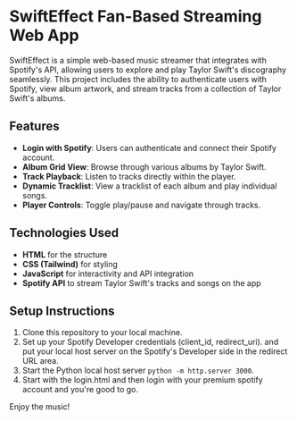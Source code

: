 # SwiftEffect Fan-Based  Streaming Web App

SwiftEffect is a simple web-based music streamer that integrates with Spotify's API, allowing users to explore and play Taylor Swift's discography seamlessly. This project includes the ability to authenticate users with Spotify, view album artwork, and stream tracks from a collection of Taylor Swift's albums.

## Features
- **Login with Spotify**: Users can authenticate and connect their Spotify account.
- **Album Grid View**: Browse through various albums by Taylor Swift.
- **Track Playback**: Listen to tracks directly within the player.
- **Dynamic Tracklist**: View a tracklist of each album and play individual songs.
- **Player Controls**: Toggle play/pause and navigate through tracks.

## Technologies Used
- **HTML** for the structure
- **CSS (Tailwind)** for styling
- **JavaScript** for interactivity and API integration
- **Spotify API** to stream Taylor Swift's tracks and songs on the app

## Setup Instructions
1. Clone this repository to your local machine.
2. Set up your Spotify Developer credentials (client_id, redirect_uri). and put your local host server on the Spotify's Developer side in the redirect URL area.
3. Start the Python local host server `python -m http.server 3000`.
4. Start with the login.html and then login with your premium spotify account and you're good to go.

Enjoy the music!
